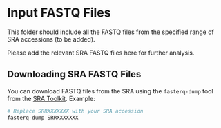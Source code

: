 # Input FASTQ Files

This folder should include all the FASTQ files from the specified range of SRA accessions (to be added).

Please add the relevant SRA FASTQ files here for further analysis.

## Downloading SRA FASTQ Files

You can download FASTQ files from the SRA using the `fasterq-dump` tool from the [SRA Toolkit](https://github.com/ncbi/sra-tools). Example:

```bash
# Replace SRRXXXXXXX with your SRA accession
fasterq-dump SRRXXXXXXX
```